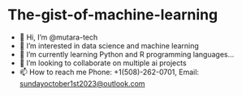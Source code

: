 # The-gist-of-machine-learning

- 👋 Hi, I’m @mutara-tech
- 👀 I’m interested in data science and machine learning
- 🌱 I’m currently learning Python and R programming languages...
- 💞️ I’m looking to collaborate on multiple ai projects
- 📫 How to reach me Phone: +1(508)-262-0701, Email: <sundayoctober1st2023@outlook.com>
